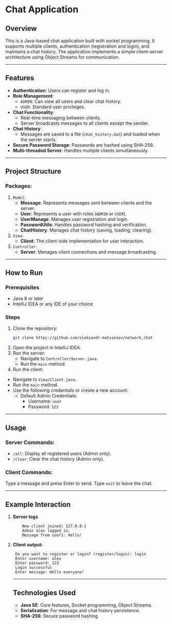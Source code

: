 # Chat Application

## Overview
This is a Java-based chat application built with socket programming. It supports multiple clients, authentication (registration and login), and maintains a chat history. The application implements a simple client-server architecture using Object Streams for communication.

---

## Features
- **Authentication**: Users can register and log in.
- **Role Management**: 
  - `ADMIN`: Can view all users and clear chat history.
  - `USER`: Standard user privileges.
- **Chat Functionality**:
  - Real-time messaging between clients.
  - Server broadcasts messages to all clients except the sender.
- **Chat History**: 
  - Messages are saved to a file (`chat_history.dat`) and loaded when the server starts.
- **Secure Password Storage**: Passwords are hashed using SHA-256.
- **Multi-threaded Server**: Handles multiple clients simultaneously.

---

## Project Structure
### **Packages**:
1. `Model`:
   - **Message**: Represents messages sent between clients and the server.
   - **User**: Represents a user with roles (`ADMIN` or `USER`).
   - **UserManage**: Manages user registration and login.
   - **PasswordUtils**: Handles password hashing and verification.
   - **ChatHistory**: Manages chat history (saving, loading, clearing).
2. `View`:
   - **Client**: The client-side implementation for user interaction.
3. `Controller`:
   - **Server**: Manages client connections and message broadcasting.

---

## How to Run

### **Prerequisites**
- Java 8 or later
- IntelliJ IDEA or any IDE of your choice

### **Steps**
1. Clone the repository:
   ```bash
   git clone https://github.com/oleksandr-matvieiev/network_chat
   ```
2. Open the project in IntelliJ IDEA.
3. Run the server:
   - Navigate to ```Controller/Server.java```.
   - Run the ```main``` method.
4. Run the client:
  - Navigate to ```View/Client.java```.
  - Run the ```main``` method.
  - Use the following credentials or create a new account:
    - Default Admin Credentials:
      - Username: ```user```
      - Password: ```123```
---
## Usage
### Server Commands:
- ```/all```: Display all registered users (Admin only).
- ```/clear```: Clear the chat history (Admin only).
### Client Commands:
Type a message and press Enter to send.
Type ```exit``` to leave the chat.

---
## Example Interaction
1. **Server logs**
   ```
       New client joined: 127.0.0.1
       Admin alex logged in.
       Message from user1: Hello!
   ```
2. **Client output:**
   ```
    Do you want to register or login? (register/login): login
    Enter username: alex
    Enter password: 123
    Login successful
    Enter message: Hello everyone!
   ```
   ---
   ## Technologies Used
   - **Java SE**: Core features, Socket programming, Object Streams.
   - **Serialization**:  For message and chat history persistence.
   - **SHA-256**: Secure password hashing
   
